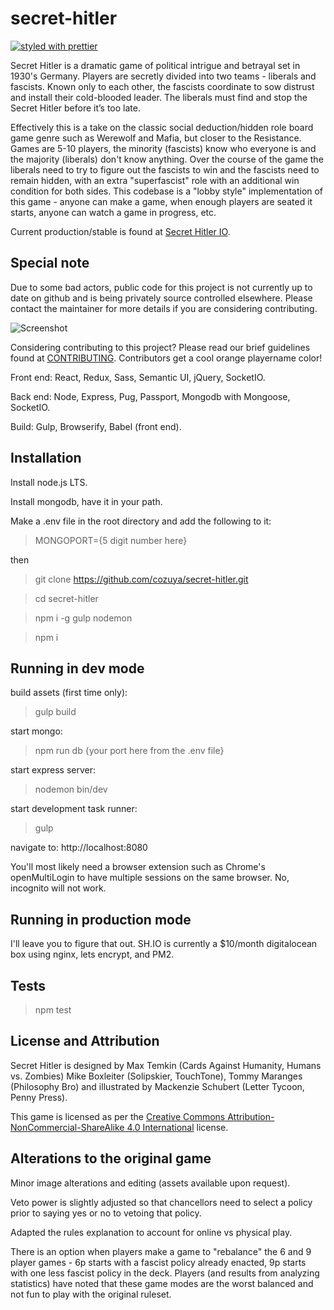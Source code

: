 
secret-hitler
======================

[![styled with prettier](https://img.shields.io/badge/styled_with-prettier-ff69b4.svg)](https://github.com/prettier/prettier)

Secret Hitler is a dramatic game of political intrigue and betrayal set in 1930's Germany. Players are secretly divided into two teams - liberals and fascists. Known only to each other, the fascists coordinate to sow distrust and install their cold-blooded leader. The liberals must find and stop the Secret Hitler before it’s too late.

Effectively this is a take on the classic social deduction/hidden role board game genre such as Werewolf and Mafia, but closer to the Resistance.  Games are 5-10 players, the minority (fascists) know who everyone is and the majority (liberals) don't know anything.  Over the course of the game the liberals need to try to figure out the fascists to win and the fascists need to remain hidden, with an extra "superfascist" role with an additional win condition for both sides.  This codebase is a "lobby style" implementation of this game - anyone can make a game, when enough players are seated it starts, anyone can watch a game in progress, etc.

Current production/stable is found at [Secret Hitler IO](https://secrethitler.io).

## Special note ##

Due to some bad actors, public code for this project is not currently up to date on github and is being privately source controlled elsewhere.  Please contact the maintainer for more details if you are considering contributing.

![Screenshot](http://i.imgur.com/6M56f6I.jpg)

Considering contributing to this project?  Please read our brief guidelines found at [CONTRIBUTING](https://github.com/cozuya/secret-hitler/blob/master/CONTRIBUTING.md).  Contributors get a cool orange playername color!

Front end: React, Redux, Sass, Semantic UI, jQuery, SocketIO.

Back end: Node, Express, Pug, Passport, Mongodb with Mongoose, SocketIO.

Build: Gulp, Browserify, Babel (front end).

## Installation ##

Install node.js LTS.

Install mongodb, have it in your path.

Make a .env file in the root directory and add the following to it:

> MONGOPORT={5 digit number here}

then

> git clone https://github.com/cozuya/secret-hitler.git

> cd secret-hitler

> npm i -g gulp nodemon

> npm i

## Running in dev mode ##

build assets (first time only):

> gulp build

start mongo:

> npm run db {your port here from the .env file}

start express server:

> nodemon bin/dev

start development task runner:

> gulp

navigate to: http://localhost:8080

You'll most likely need a browser extension such as Chrome's openMultiLogin to have multiple sessions on the same browser.  No, incognito will not work.

## Running in production mode ##

I'll leave you to figure that out.  SH.IO is currently a $10/month digitalocean box using nginx, lets encrypt, and PM2.

## Tests ##

> npm test

## License and Attribution ##

Secret Hitler is designed by Max Temkin (Cards Against Humanity, Humans vs. Zombies) Mike Boxleiter (Solipskier, TouchTone), Tommy Maranges (Philosophy Bro) and illustrated by Mackenzie Schubert (Letter Tycoon, Penny Press).

This game is licensed as per the [Creative Commons Attribution-NonCommercial-ShareAlike 4.0 International](https://creativecommons.org/licenses/by-nc-sa/4.0/) license.

## Alterations to the original game ##

Minor image alterations and editing (assets available upon request).

Veto power is slightly adjusted so that chancellors need to select a policy prior to saying yes or no to vetoing that policy.

Adapted the rules explanation to account for online vs physical play.

There is an option when players make a game to "rebalance" the 6 and 9 player games - 6p starts with a fascist policy already enacted, 9p starts with one less fascist policy in the deck. Players (and results from analyzing statistics) have noted that these game modes are the worst balanced and not fun to play with the original ruleset.
